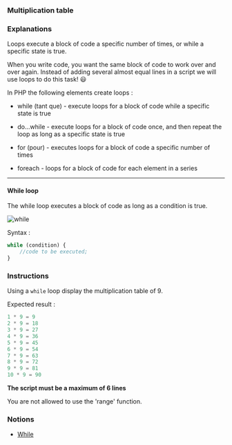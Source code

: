 ### Multiplication table

### Explanations

Loops execute a block of code a specific number of times, or while a specific state is true.

When you write code, you want the same block of code to work over and over again. Instead of adding several almost equal lines in a script we will use loops to do this task! 😃

In PHP the following elements create loops :

- while (tant que) - execute loops for a block of code while a specific state is true

- do...while - execute loops for a block of code once, and then repeat the loop as long as a specific state is true

- for (pour) - executes loops for a block of code a specific number of times

- foreach - loops for a block of code for each element in a series

---

#### While loop

The while loop executes a block of code as long as a condition is true.

![while](https://i.imgur.com/vKCywyX.png)

Syntax :

```php
while (condition) {
    //code to be executed;
}
```

### Instructions

Using a `while` loop display the multiplication table of 9.

Expected result :

```php
1 * 9 = 9
2 * 9 = 18
3 * 9 = 27
4 * 9 = 36
5 * 9 = 45
6 * 9 = 54
7 * 9 = 63
8 * 9 = 72
9 * 9 = 81
10 * 9 = 90
```

**The script must be a maximum of 6 lines**

You are not allowed to use the 'range' function.

### Notions

- [While](https://www.php.net/manual/fr/control-structures.while.php)
